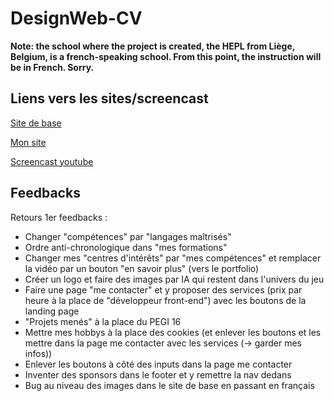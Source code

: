 # DesignWeb-CV

**Note: the school where the project is created, the HEPL from Liège, Belgium, is a french-speaking school. From this point, the instruction will be in French. Sorry.**

## Liens vers les sites/screencast

[Site de base](https://store.totalwar.com/en/total-war/total-war-warhammer-iii/total-war-warhammer-iii)  

[Mon site](marvinpagnoul.be)

[Screencast youtube](https://youtu.be/dJLhxqiyGFU)  

## Feedbacks

Retours 1er feedbacks :    
- Changer "compétences" par "langages maîtrisés"
- Ordre anti-chronologique dans "mes formations"
- Changer mes "centres d'intérêts" par "mes compétences" et remplacer la vidéo par un bouton "en savoir plus" (vers le portfolio)
- Créer un logo et faire des images par IA qui restent dans l'univers du jeu
- Faire une page "me contacter" et y proposer des services (prix par heure à la place de "développeur front-end") avec les boutons de la landing page
- "Projets menés" à la place du PEGI 16
- Mettre mes hobbys à la place des cookies (et enlever les boutons et les mettre dans la page me contacter avec les services (-> garder mes infos))
- Enlever les boutons à côté des inputs dans la page me contacter
- Inventer des sponsors dans le footer et y remettre la nav dedans
- Bug au niveau des images dans le site de base en passant en français
